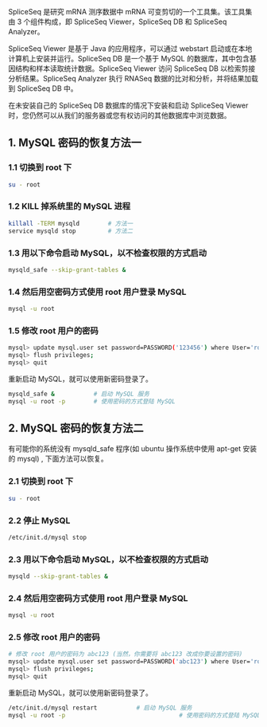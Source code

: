 SpliceSeq 是研究 mRNA 测序数据中 mRNA 可变剪切的一个工具集。该工具集由 3 个组件构成，即 SpliceSeq Viewer，SpliceSeq DB 和 SpliceSeq Analyzer。

SpliceSeq Viewer 是基于 Java 的应用程序，可以通过 webstart 启动或在本地计算机上安装并运行。SpliceSeq DB 是一个基于 MySQL 的数据库，其中包含基因结构和样本读取统计数据。SpliceSeq Viewer 访问 SpliceSeq DB 以检索剪接分析结果。SpliceSeq Analyzer 执行 RNASeq 数据的比对和分析，并将结果加载到 SpliceSeq DB 中。

在未安装自己的 SpliceSeq DB 数据库的情况下安装和启动 SpliceSeq Viewer 时，您仍然可以从我们的服务器或您有权访问的其他数据库中浏览数据。

## 1. MySQL 密码的恢复方法一

### 1.1 切换到 root 下

```bash
su - root
```

### 1.2 KILL 掉系统里的 MySQL 进程

```bash
killall -TERM mysqld 		# 方法一
service mysqld stop			# 方法二
```

### 1.3 用以下命令启动 MySQL，以不检查权限的方式启动

```bash
mysqld_safe --skip-grant-tables &
```

### 1.4 然后用空密码方式使用 root 用户登录 MySQL

```bash
mysql -u root
```

### 1.5 修改 root 用户的密码

```bash
mysql> update mysql.user set password=PASSWORD('123456') where User='root';
mysql> flush privileges;
mysql> quit
```

重新启动 MySQL，就可以使用新密码登录了。

```bash
mysqld_safe &  			# 启动 MySQL 服务
mysql -u root -p		# 使用密码的方式登陆 MySQL
```

## 2. MySQL 密码的恢复方法二

有可能你的系统没有 mysqld_safe 程序(如 ubuntu 操作系统中使用 apt-get 安装的 mysql) , 下面方法可以恢复。

### 2.1 切换到 root 下

```bash
su - root
```

### 2.2 停止 MySQL

```bash
/etc/init.d/mysql stop
```

### 2.3 用以下命令启动 MySQL，以不检查权限的方式启动

```bash
mysqld --skip-grant-tables &
```

### 2.4 然后用空密码方式使用 root 用户登录 MySQL

```bash
mysql -u root
```

### 2.5 修改 root 用户的密码

```bash
# 修改 root 用户的密码为 abc123 (当然，你需要将 abc123 改成你要设置的密码)
mysql> update mysql.user set password=PASSWORD('abc123') where User='root';
mysql> flush privileges;
mysql> quit
```

重新启动 MySQL，就可以使用新密码登录了。

```bash
/etc/init.d/mysql restart 			# 启动 MySQL 服务
mysql -u root -p								# 使用密码的方式登陆 MySQL
```

